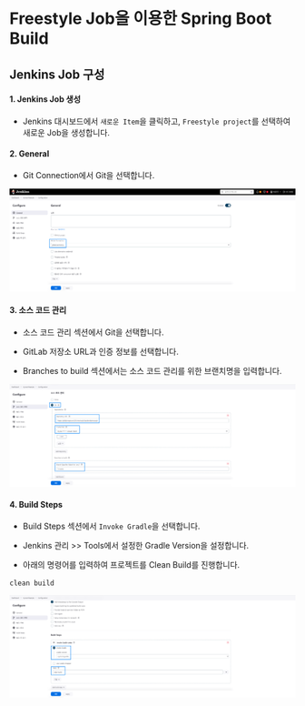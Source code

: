 # Freestyle Job을 이용한 Spring Boot Build

## Jenkins Job 구성

#### 1. Jenkins Job 생성

- Jenkins 대시보드에서 `새로운 Item`을 클릭하고, `Freestyle project`를 선택하여 새로운 Job을 생성합니다.

#### 2. General

- Git Connection에서 Git을 선택합니다.

![Freestyle Job-1](images/freestyle-boot-1.png)

#### 3. 소스 코드 관리

- 소스 코드 관리 섹션에서 Git을 선택합니다.

- GitLab 저장소 URL과 인증 정보를 선택합니다.

- Branches to build 섹션에서는 소스 코드 관리를 위한 브랜치명을 입력합니다.

![Freestyle Job-1](images/freestyle-boot-2.png)

#### 4. Build Steps

- Build Steps 섹션에서 `Invoke Gradle`을 선택합니다.

- Jenkins 관리 >> Tools에서 설정한 Gradle Version을 설정합니다.

- 아래의 명령어를 입력하여 프로젝트를 Clean Build를 진행합니다.

```
clean build
```

![Freestyle Job-1](images/freestyle-boot-3.png)
